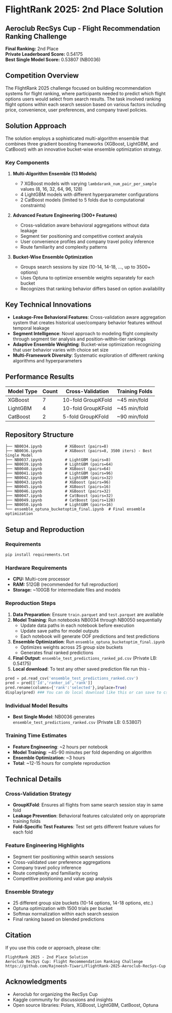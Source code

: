 # FlightRank 2025: 2nd Place Solution
## Aeroclub RecSys Cup - Flight Recommendation Ranking Challenge

**Final Ranking:** 2nd Place  
**Private Leaderboard Score:** 0.54175  
**Best Single Model Score:** 0.53807 (NB0036)

## Competition Overview

The FlightRank 2025 challenge focused on building recommendation systems for flight ranking, where participants needed to predict which flight options users would select from search results. The task involved ranking flight options within each search session based on various factors including price, convenience, user preferences, and company travel policies.

## Solution Approach

The solution employs a sophisticated multi-algorithm ensemble that combines three gradient boosting frameworks (XGBoost, LightGBM, and CatBoost) with an innovative bucket-wise ensemble optimization strategy.

### Key Components

1. **Multi-Algorithm Ensemble (13 Models)**
   - 7 XGBoost models with varying `lambdarank_num_pair_per_sample` values (8, 16, 32, 64, 96, 128)
   - 4 LightGBM models with different hyperparameter configurations  
   - 2 CatBoost models (limited to 5 folds due to computational constraints)

2. **Advanced Feature Engineering (300+ Features)**
   - Cross-validation aware behavioral aggregations without data leakage
   - Segment tier positioning and competitive context analysis
   - User convenience profiles and company travel policy inference
   - Route familiarity and complexity patterns

3. **Bucket-Wise Ensemble Optimization**
   - Groups search sessions by size (10-14, 14-18, ..., up to 3500+ options)
   - Uses Optuna to optimize ensemble weights separately for each bucket
   - Recognizes that ranking behavior differs based on option availability

## Key Technical Innovations

- **Leakage-Free Behavioral Features**: Cross-validation aware aggregation system that creates historical user/company behavior features without temporal leakage
- **Segment Intelligence**: Novel approach to modeling flight complexity through segment tier analysis and position-within-tier rankings
- **Adaptive Ensemble Weighting**: Bucket-wise optimization recognizing that user behavior varies with choice set size
- **Multi-Framework Diversity**: Systematic exploration of different ranking algorithms and hyperparameters

## Performance Results

| Model Type | Count | Cross-Validation | Training Folds |
|------------|-------|------------------|----------------|
| XGBoost | 7 | 10-fold GroupKFold | ~45 min/fold |
| LightGBM | 4 | 10-fold GroupKFold | ~45 min/fold |
| CatBoost | 2 | 5-fold GroupKFold | ~90 min/fold |


## Repository Structure

```
├── NB0034.ipynb          # XGBoost (pairs=8)
├── NB0036.ipynb          # XGBoost (pairs=8, 3500 iters) - Best Single Model
├── NB0037.ipynb          # LightGBM (pairs=8)
├── NB0039.ipynb          # LightGBM (pairs=64)
├── NB0040.ipynb          # XGBoost (pairs=64)
├── NB0041.ipynb          # LightGBM (pairs=96)
├── NB0042.ipynb          # LightGBM (pairs=32)
├── NB0043.ipynb          # XGBoost (pairs=96)
├── NB0045.ipynb          # XGBoost (pairs=16)
├── NB0046.ipynb          # XGBoost (pairs=32)
├── NB0047.ipynb          # CatBoost (pairs=32)
├── NB0049.ipynb          # CatBoost (pairs=128)
├── NB0050.ipynb          # LightGBM (pairs=16)
└── ensemble_optuna_bucketoptim_final.ipynb  # Final ensemble optimization
```

## Setup and Reproduction

### Requirements

```bash
pip install requirements.txt
```

### Hardware Requirements

- **CPU:** Multi-core processor
- **RAM:** 512GB (recommended for full reproduction)
- **Storage:** ~100GB for intermediate files and models

### Reproduction Steps

1. **Data Preparation**: Ensure `train.parquet` and `test.parquet` are available
2. **Model Training**: Run notebooks NB0034 through NB0050 sequentially
   - Update data paths in each notebook before execution
   - Update save paths for model outputs
   - Each notebook will generate OOF predictions and test predictions
3. **Ensemble Optimization**: Run `ensemble_optuna_bucketoptim_final.ipynb`
   - Optimizes weights across 25 group size buckets
   - Generates final ranked predictions
4. **Final Output**: `ensemble_test_predictions_ranked_pd.csv` (Private LB: 0.54175)
5. **Local download**: To test any other saved prediction file run this -

```python
pred = pd.read_csv('ensemble_test_predictions_ranked.csv')
pred = pred[['Id','ranker_id','rank']]
pred.rename(columns={'rank':'selected'},inplace=True)
display(pred) ### You can do local download like this or can save to csv
```

### Individual Model Results

- **Best Single Model**: NB0036 generates `ensemble_test_predictions_ranked.csv` (Private LB: 0.53807)

### Training Time Estimates

- **Feature Engineering**: ~2 hours per notebook
- **Model Training**: ~45-90 minutes per fold depending on algorithm
- **Ensemble Optimization**: ~3 hours
- **Total**: ~12-15 hours for complete reproduction

## Technical Details

### Cross-Validation Strategy
- **GroupKFold**: Ensures all flights from same search session stay in same fold
- **Leakage Prevention**: Behavioral features calculated only on appropriate training folds
- **Fold-Specific Test Features**: Test set gets different feature values for each fold

### Feature Engineering Highlights
- Segment tier positioning within search sessions
- Cross-validated user preference aggregations
- Company travel policy inference
- Route complexity and familiarity scoring
- Competitive positioning and value gap analysis

### Ensemble Strategy
- 25 different group size buckets (10-14 options, 14-18 options, etc.)
- Optuna optimization with 1500 trials per bucket
- Softmax normalization within each search session
- Final ranking based on blended predictions

## Citation

If you use this code or approach, please cite:

```
FlightRank 2025 - 2nd Place Solution
Aeroclub RecSys Cup: Flight Recommendation Ranking Challenge
https://github.com/Rajneesh-Tiwari/FlightRank-2025-Aeroclub-RecSys-Cup
```

## Acknowledgments

- Aeroclub for organizing the RecSys Cup
- Kaggle community for discussions and insights
- Open source libraries: Polars, XGBoost, LightGBM, CatBoost, Optuna
